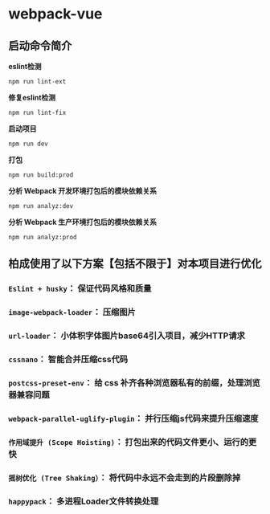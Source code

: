 
# webpack-vue

## 启动命令简介

 **eslint检测** 
```
npm run lint-ext
```

 **修复eslint检测** 
```
npm run lint-fix
```

**启动项目** 
```
npm run dev
```

 **打包** 
```
npm run build:prod
```

**分析 Webpack 开发环境打包后的模块依赖关系** 
```
npm run analyz:dev
```

**分析 Webpack 生产环境打包后的模块依赖关系** 
```
npm run analyz:prod
```
## 柏成使用了以下方案【包括不限于】对本项目进行优化

### `Eslint + husky`： 保证代码风格和质量 
### `image-webpack-loader`： 压缩图片
### `url-loader`： 小体积字体图片base64引入项目，减少HTTP请求
### `cssnano`： 智能合并压缩css代码
### `postcss-preset-env`： 给 css 补齐各种浏览器私有的前缀，处理浏览器兼容问题
### `webpack-parallel-uglify-plugin`： 并行压缩js代码来提升压缩速度
### `作用域提升 (Scope Hoisting)`： 打包出来的代码文件更小、运行的更快
### `摇树优化 (Tree Shaking）`： 将代码中永远不会走到的片段删除掉
### `happypack`： 多进程Loader文件转换处理





